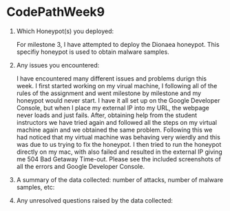 # CodePathWeek9

1. Which Honeypot(s) you deployed:

      For milestone 3, I have attempted to deploy the Dionaea honeypot. This specifiy honeypot is used to obtain malware samples.
       
2. Any issues you encountered:

      I have encountered many different issues and problems durign this week. I first started working on my virual machine, I following all of the rules of the assignment and went milestone by milestone and my honeypot would never start. I have it all set up on the Google Developer Console, but when I place my external IP into my URL, the webpage never loads and just fails. After, obtaining help from the student instructors we have tried again and followed all the steps on my virtual machine again and we obtained the same problem. Following this we had noticed that my virtual machine was behaving very wierdly and this was due to us trying to fix the honeypot. I then tried to run the honeypot directly on my mac, with also failed and resulted in the external IP giving me 504 Bad Getaway Time-out. Please see the included screenshots of all the errors and Google Developer Console. 
       
3. A summary of the data collected: number of attacks, number of malware samples, etc:
4. Any unresolved questions raised by the data collected:
